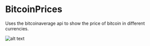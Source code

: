 # BitcoinPrices
Uses the bitcoinaverage api to show the price of bitcoin in different currencies.

![alt text](https://github.com/MichaelKawwa/BitcoinPrices/edit/master/ss.png?raw=true)
